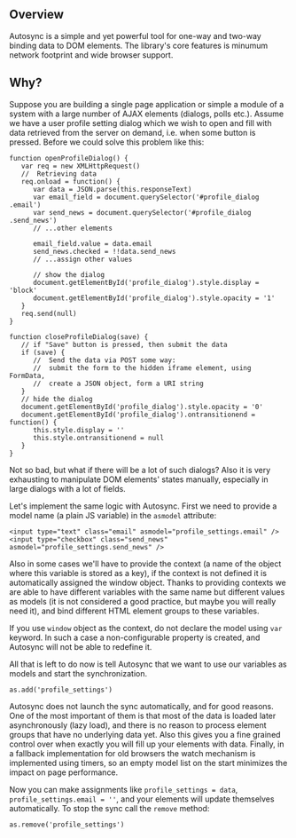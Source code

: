 ## Overview

Autosync is a simple and yet powerful tool for one-way and two-way binding data to DOM elements. The library's core features is minumum network footprint and wide browser support.

## Why?

Suppose you are building a single page application or simple a module of a system with a large number of AJAX elements (dialogs, polls etc.). Assume we have a user profile setting dialog which we wish to open and fill with data retrieved from the server on demand, i.e. when some button is pressed. Before we could solve this problem like this:

    
    function openProfileDialog() {
       var req = new XMLHttpRequest()
       //  Retrieving data
       req.onload = function() {
          var data = JSON.parse(this.responseText)
          var email_field = document.querySelector('#profile_dialog .email')
          var send_news = document.querySelector('#profile_dialog .send_news')
          // ...other elements
          
          email_field.value = data.email
          send_news.checked = !!data.send_news
          // ...assign other values
          
          // show the dialog
          document.getElementById('profile_dialog').style.display = 'block'
          document.getElementById('profile_dialog').style.opacity = '1'
       }
       req.send(null)
    }
    
    function closeProfileDialog(save) {
       // if "Save" button is pressed, then submit the data
       if (save) {
          //  Send the data via POST some way:
          //  submit the form to the hidden iframe element, using FormData,
          //  create a JSON object, form a URI string
       }
       // hide the dialog
       document.getElementById('profile_dialog').style.opacity = '0'
       document.getElementById('profile_dialog').ontransitionend = function() {
          this.style.display = ''
          this.style.ontransitionend = null
       }                  
    }
                   

Not so bad, but what if there will be a lot of such dialogs? Also it is very exhausting to manipulate DOM elements' states manually, especially in large dialogs with a lot of fields.

Let's implement the same logic with Autosync. First we need to provide a model name (a plain JS variable) in the `asmodel` attribute:

    
    <input type="text" class="email" asmodel="profile_settings.email" />
    <input type="checkbox" class="send_news" asmodel="profile_settings.send_news" />
                   

Also in some cases we'll have to provide the context (a name of the object where this variable is stored as a key), if the context is not defined it is automatically assigned the window object. Thanks to providing contexts we are able to have different variables with the same name but different values as models (it is not considered a good practice, but maybe you will really need it), and bind different HTML element groups to these variables.

If you use `window` object as the context, do not declare the model using `var` keyword. In such a case a non-configurable property is created, and Autosync will not be able to redefine it.

All that is left to do now is tell Autosync that we want to use our variables as models and start the synchronization.

    
    as.add('profile_settings')
                   

Autosync does not launch the sync automatically, and for good reasons. One of the most important of them is that most of the data is loaded later asynchronously (lazy load), and there is no reason to process element groups that have no underlying data yet. Also this gives you a fine grained control over when exactly you will fill up your elements with data. Finally, in a fallback implementation for old browsers the watch mechanism is implemented using timers, so an empty model list on the start minimizes the impact on page performance.

Now you can make assignments like `profile_settings = data`, `profile_settings.email = ''`, and your elements will update themselves automatically. To stop the sync call the `remove` method:

    
    as.remove('profile_settings')